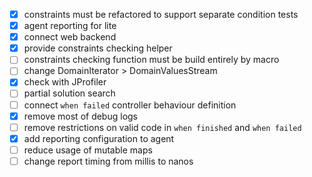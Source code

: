 - [x] constraints must be refactored to support separate condition tests
- [x] agent reporting for lite
- [x] connect web backend
- [x] provide constraints checking helper
- [ ] constraints checking function must be build entirely by macro
- [ ] change DomainIterator > DomainValuesStream 
- [x] check with JProfiler
- [ ] partial solution search
- [ ] connect `when failed` controller behaviour definition
- [x] remove most of debug logs
- [ ] remove restrictions on valid code in `when finished` and `when failed`
- [x] add reporting configuration to agent
- [ ] reduce usage of mutable maps 
- [ ] change report timing from millis to nanos